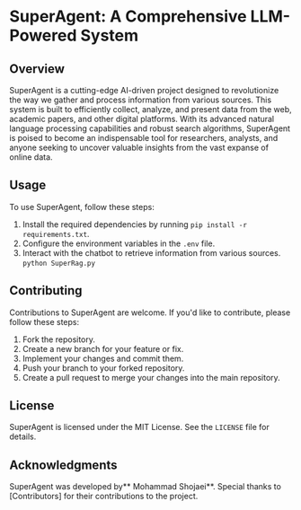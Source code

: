 **SuperAgent: A Comprehensive LLM-Powered System**
============================================================

**Overview**
------------

SuperAgent is a cutting-edge AI-driven project designed to revolutionize the way we gather and process information from various sources. This system is built to efficiently collect, analyze, and present data from the web, academic papers, and other digital platforms. With its advanced natural language processing capabilities and robust search algorithms, SuperAgent is poised to become an indispensable tool for researchers, analysts, and anyone seeking to uncover valuable insights from the vast expanse of online data.

**Usage**
-----

To use SuperAgent, follow these steps:

1. Install the required dependencies by running `pip install -r requirements.txt`.
2. Configure the environment variables in the `.env` file.
3. Interact with the chatbot to retrieve information from various sources. `python SuperRag.py`

**Contributing**
------------

Contributions to SuperAgent are welcome. If you'd like to contribute, please follow these steps:

1. Fork the repository.
2. Create a new branch for your feature or fix.
3. Implement your changes and commit them.
4. Push your branch to your forked repository.
5. Create a pull request to merge your changes into the main repository.

**License**
-------

SuperAgent is licensed under the MIT License. See the `LICENSE` file for details.

**Acknowledgments**
---------------

SuperAgent was developed by** Mohammad Shojaei**. Special thanks to [Contributors] for their contributions to the project.
